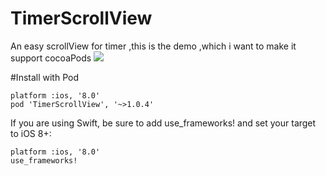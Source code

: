 # TimerScrollView
An easy scrollView for timer ,this is the demo ,which i want to make it support cocoaPods
![](http://ww3.sinaimg.cn/mw690/de52f1a7jw1f3q4mq0mpsg20a006oqv8.gif)

#Install with Pod
```
platform :ios, '8.0'
pod 'TimerScrollView', '~>1.0.4'
```
If you are using Swift, be sure to add use_frameworks! and set your target to iOS 8+:

```
platform :ios, '8.0'
use_frameworks!
```
